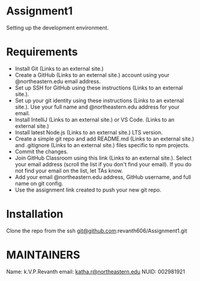 # Assignment1
Setting up the development environment.

# Requirements
* Install Git   (Links to an external site.)
* Create a GitHub (Links to an external site.) account using your @northeastern.edu email address.
* Set up SSH for GitHub using these instructions (Links to an external site.).
* Set up your git identity using these instructions (Links to an external site.). Use your full name and @northeastern.edu address for  your email. 
* Install IntelliJ (Links to an external site.) or VS Code. (Links to an external site.)
* Install latest Node.js (Links to an external site.) LTS version.
* Create a simple git repo and add README.md (Links to an external site.) and .gitignore (Links to an external site.) files specific to npm projects.
* Commit the changes.
* Join GitHub Classroom using this link (Links to an external site.). Select your email address (scroll the list if you don't find your email). If you do not find your email on the list, let TAs know.
* Add your email @northeastern.edu address, GitHub username, and full name on git config.
* Use the assignment link created to push your new git repo.



# Installation
Clone the repo from the ssh git@github.com:revanth606/Assignment1.git

# MAINTAINERS
Name: k.V.P.Revanth
email: katha.r@northeastern.edu
NUID: 002981921


